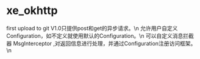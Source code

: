 # xe_okhttp
first upload to git
V1.0只提供post和get的异步请求。\n
允许用户自定义Configuration，如不定义就使用默认的Configuration。\n
可以自定义消息拦截器 MsgInterceptor ,对返回信息进行处理，并通过Configuration注册访问框架。\n
